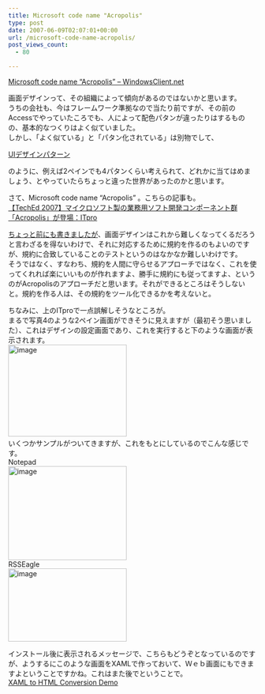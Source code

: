 ```yaml
---
title: Microsoft code name "Acropolis"
type: post
date: 2007-06-09T02:07:01+00:00
url: /microsoft-code-name-acropolis/
post_views_count:
  - 80

---
```

[Microsoft code name &#8220;Acropolis&#8221; &#8211; WindowsClient.net][1]

画面デザインって、その組織によって傾向があるのではないかと思います。  
うちの会社も、今はフレームワーク準拠なので当たり前ですが、その前のAccessでやっていたころでも、人によって配色パタンが違ったりはするものの、基本的なつくりはよく似ていました。  
しかし、「よく似ている」と「パタン化されている」は別物でして、

[UIデザインパターン][2]

のように、例えば2ペインでも4パタンくらい考えられて、どれかに当てはめましょう、とやっていたらちょっと違った世界があったのかと思います。

さて、Microsoft code name &#8220;Acropolis&#8221; 。こちらの記事も。  
[【TechEd 2007】マイクロソフト製の業務用ソフト開発コンポーネント群「Acropolis」が登場：ITpro][3]

<a href="http://konnokiyotaka.txt-nifty.com/pgblog/2007/05/post_d8ff.html" target="_blank">ちょっと前にも書きましたが</a>、画面デザインはこれから難しくなってくるだろうと言わざるを得ないわけで、それに対応するために規約を作るのもよいのですが、規約に合致していることのテストというのはなかなか難しいわけです。  
そうではなく、すなわち、規約を人間に守らせるアプローチではなく、これを使ってくれれば楽にいいものが作れますよ、勝手に規約にも従ってますよ、というのがAcropolisのアプローチだと思います。それができるところはそうしないと。規約を作る人は、その規約をツール化できるかを考えないと。

ちなみに、上のITproで一点誤解しそうなところが。  
まるで写真4のような2ペイン画面ができそうに見えますが（最初そう思いました）、これはデザインの設定画面であり、これを実行すると下のような画面が表示されます。  
<a href="https://i2.wp.com/jqinglong.html.xdomain.jp/bimg/image_1.png" atomicselection="true"><img style="border-right: 0px; border-top: 0px; border-left: 0px; border-bottom: 0px" height="186" alt="image" src="https://i0.wp.com/jqinglong.html.xdomain.jp/bimg/image_thumb_1.png?resize=240%2C186" width="240" border="0" data-recalc-dims="1" /></a>&nbsp;  
いくつかサンプルがついてきますが、これをもとにしているのでこんな感じです。  
Notepad  
<a href="https://i1.wp.com/jqinglong.html.xdomain.jp/bimg/image_2.png" atomicselection="true"><img style="border-right: 0px; border-top: 0px; border-left: 0px; border-bottom: 0px" height="190" alt="image" src="https://i1.wp.com/jqinglong.html.xdomain.jp/bimg/image_thumb_2.png?resize=240%2C190" width="240" border="0" data-recalc-dims="1" /></a>  
RSSEagle  
<a href="https://i0.wp.com/jqinglong.html.xdomain.jp/bimg/image_3.png" atomicselection="true"><img style="border-right: 0px; border-top: 0px; border-left: 0px; border-bottom: 0px" height="148" alt="image" src="https://i1.wp.com/jqinglong.html.xdomain.jp/bimg/image_thumb_3.png?resize=240%2C148" width="240" border="0" data-recalc-dims="1" /></a> 

インストール後に表示されるメッセージで、こちらもどうぞとなっているのですが、ようするにこのような画面をXAMLで作っておいて、Ｗｅｂ画面にもできますよということですかね。これはまた後でということで。  
[XAML to HTML Conversion Demo][4]

 [1]: http://windowsclient.net/Acropolis/
 [2]: http://www.sociomedia.co.jp/category/uidesignpatterns/
 [3]: http://itpro.nikkeibp.co.jp/article/NEWS/20070608/274077/
 [4]: http://msdn2.microsoft.com/en-us/library/aa972129.aspx